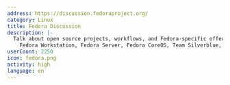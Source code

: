 ```yaml
---
address: https://discussion.fedoraproject.org/
category: Linux
title: Fedora Discussion
description: |-
  Talk about open source projects, workflows, and Fedora-specific offerings such as
    Fedora Workstation, Fedora Server, Fedora CoreOS, Team Silverblue, and more
userCount: 2250
icon: fedora.png
activity: high
language: en
---
```

